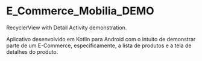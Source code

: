 # E_Commerce_Mobilia_DEMO
RecyclerView with Detail Activity demonstration.

Aplicativo desenvolvido em Kotlin para Android com o intuito de demonstrar parte de 
um E-Commerce, especificamente, a lista de produtos e a tela de detalhes do produto.

